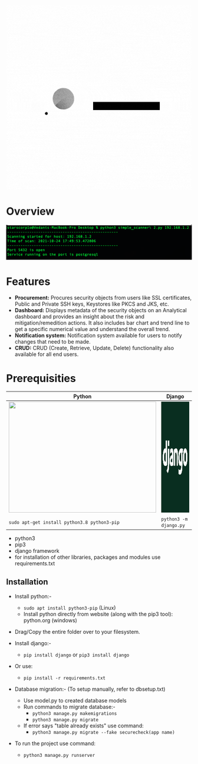 <p align="center">
  <img width="500" src="https://github.com/Starscorpio/360SecMon/blob/main/gifs/360SecMon%20(2).gif" alt="Material Bread logo">
</p>

# Overview
<p align="center">
  <img width="800" src="https://github.com/Starscorpio/360SecMon/blob/main/gifs/Screenshot%202021-10-24%20at%205.51.13%20PM.png" alt="Material Bread logo">
</p>

# Features
* __Procurement:__ Procures security objects from users like SSL certificates, Public and Private SSH keys, Keystores like PKCS and JKS, etc.
* __Dashboard:__ Displays metadata of the security objects on an Analytical dashboard and provides an insight about the risk and mitigation/remedition actions. It also includes bar chart and trend line to get a specific numerical value and understand the overall trend.
* __Notification system:__ Notification system available for users to notify changes that need to be made.
* __CRUD:__ CRUD (Create, Retrieve, Update, Delete) functionality also available for all end users.

# Prerequisities
Python | Django
------------ | -------------
<img src="https://raw.githubusercontent.com/Ciphey/Ciphey/master/Pictures_for_README/python.png" width="400" height="300"> | <img src="https://github.com/Starscorpio/360SecMon/blob/main/gifs/django.png" width="300" height="300">
`sudo apt-get install python3.8 python3-pip` | `python3 -m django.py`


* python3
* pip3
* django framework
* for installation of other libraries, packages and modules use requirements.txt

## Installation
* Install python:-
	* `sudo apt install python3-pip` (Linux)
	* Install python directly from website (along with the pip3 tool): python.org (windows)

* Drag/Copy the entire folder over to your filesystem.

* Install django:-
	* `pip install django` or `pip3 install django`

* Or use:
	* `pip install -r requirements.txt`

* Database migration:- (To setup manually, refer to dbsetup.txt)
	* Use model.py to created database models
	* Run commands to migrate database:-
		* `python3 manage.py makemigrations`
		* `python3 manage.py migrate`
	* If error says "table already exists" use command:
		* `python3 manage.py migrate --fake securecheck(app name)`

* To run the project use command:
	* `python3 manage.py runserver`
